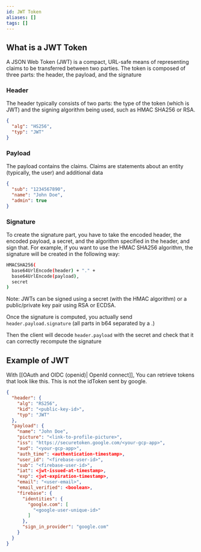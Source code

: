 ```yaml
---
id: JWT Token
aliases: []
tags: []
---
```

## What is a JWT Token

A JSON Web Token (JWT) is a compact, URL-safe means of representing claims to be transferred between two parties. The token is composed of three parts: the header, the payload, and the signature

### Header

The header typically consists of two parts: the type of the token (which is JWT) and the signing algorithm being used, such as HMAC SHA256 or RSA.

```json
{
  "alg": "HS256",
  "typ": "JWT"
}
```

### Payload

The payload contains the claims. Claims are statements about an entity (typically, the user) and additional data

```json
{
  "sub": "1234567890",
  "name": "John Doe",
  "admin": true
}
```

### Signature

To create the signature part, you have to take the encoded header, the encoded payload, a secret, and the algorithm specified in the header, and sign that. For example, if you want to use the HMAC SHA256 algorithm, the signature will be created in the following way:

```bash
HMACSHA256(
  base64UrlEncode(header) + "." +
  base64UrlEncode(payload),
  secret
)
```

Note: JWTs can be signed using a secret (with the HMAC algorithm) or a public/private key pair using RSA or ECDSA.

Once the signature is computed, you actually send
`header.payload.signature` (all parts in b64 separated by a .)

Then the client will decode `header.payload` with the secret and check that it can correctly recompute the signature

## Example of JWT

With [[OAuth and OIDC (openid)| OpenId connect]], You can retrieve tokens that look like this. This is not the idToken sent by google.

```json
{
  "header": {
    "alg": "RS256",
    "kid": "<public-key-id>",
    "typ": "JWT"
  },
  "payload": {
    "name": "John Doe",
    "picture": "<link-to-profile-picture>",
    "iss": "https://securetoken.google.com/<your-gcp-app>",
    "aud": "<your-gcp-app>",
    "auth_time": <authentication-timestamp>,
    "user_id": "<firebase-user-id>",
    "sub": "<firebase-user-id>",
    "iat": <jwt-issued-at-timestamp>,
    "exp": <jwt-expiration-timestamp>,
    "email": "<user-email>",
    "email_verified": <boolean>,
    "firebase": {
      "identities": {
        "google.com": [
          "<google-user-unique-id>"
        ]
      },
      "sign_in_provider": "google.com"
    }
  }
}
```

